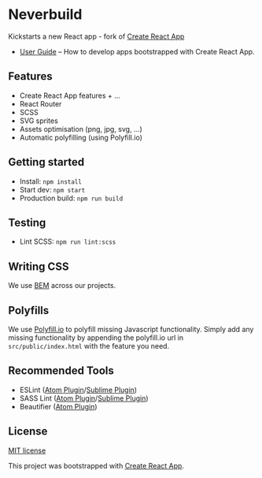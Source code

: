 # Neverbuild

Kickstarts a new React app - fork of [Create React App](https://github.com/facebookincubator/create-react-app/)

* [User Guide](https://github.com/facebookincubator/create-react-app/blob/master/packages/react-scripts/template/README.md) – How to develop apps bootstrapped with Create React App.

## Features

* Create React App features + ...
* React Router
* SCSS
* SVG sprites
* Assets optimisation (png, jpg, svg, ...)
* Automatic polyfilling (using Polyfill.io)

## Getting started

- Install: `npm install`
- Start dev: `npm start`
- Production build: `npm run build`

## Testing

- Lint SCSS: `npm run lint:scss`

## Writing CSS

We use [BEM](https://en.bem.info/) across our projects.

## Polyfills

We use [Polyfill.io](https://polyfill.io/v2/docs/) to polyfill missing Javascript functionality. Simply add any missing functionality by appending the polyfill.io url in `src/public/index.html` with the feature you need.

## Recommended Tools

- ESLint ([Atom Plugin](https://atom.io/packages/linter-eslint)/[Sublime Plugin](https://github.com/roadhump/SublimeLinter-eslint))
- SASS Lint ([Atom Plugin](https://atom.io/packages/linter-sass-lint)/[Sublime Plugin](https://github.com/skovhus/SublimeLinter-contrib-sass-lint))
- Beautifier ([Atom Plugin](https://atom.io/packages/atom-beautify))

## License

[MIT license](http://opensource.org/licenses/MIT)

This project was bootstrapped with [Create React App](https://github.com/facebookincubator/create-react-app).
